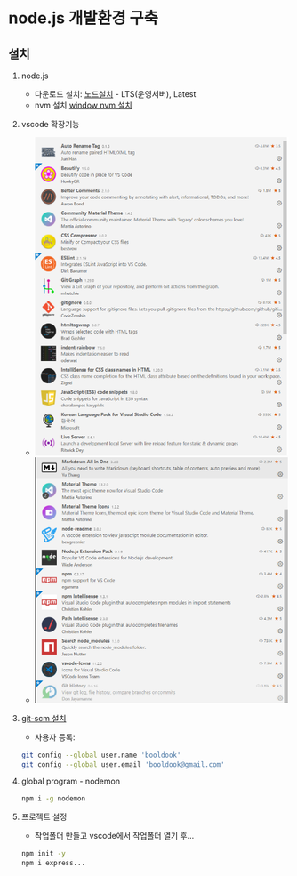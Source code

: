 # node.js 개발환경 구축
## 설치
1. node.js
	- 다운로드 설치: [노드설치](https://nodejs.org) - LTS(운영서버), Latest
	- nvm 설치 [window nvm 설치](https://seunghyun90.tistory.com/52)

2. vscode 확장기능
	- ![확장기능1](./vscode-확장기능1.png)
	- ![확장기능2](./vscode-확장기능2.png)

3. [git-scm 설치](https://git-scm.com)
	- 사용자 등록:
	```bash
	git config --global user.name 'booldook'
	git config --global user.email 'booldook@gmail.com'
	```
4. global program - nodemon
	```bash
	npm i -g nodemon
	```

5. 프로젝트 설정
	- 작업폴더 만들고 vscode에서 작업폴더 열기 후...
	```bash
	npm init -y
	npm i express...
	```
